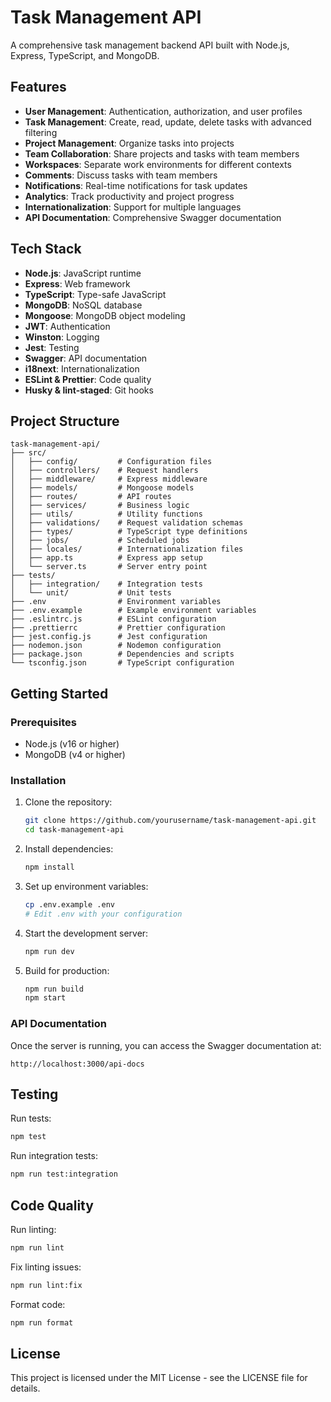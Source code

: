 # Task Management API

A comprehensive task management backend API built with Node.js, Express, TypeScript, and MongoDB.

## Features

- **User Management**: Authentication, authorization, and user profiles
- **Task Management**: Create, read, update, delete tasks with advanced filtering
- **Project Management**: Organize tasks into projects
- **Team Collaboration**: Share projects and tasks with team members
- **Workspaces**: Separate work environments for different contexts
- **Comments**: Discuss tasks with team members
- **Notifications**: Real-time notifications for task updates
- **Analytics**: Track productivity and project progress
- **Internationalization**: Support for multiple languages
- **API Documentation**: Comprehensive Swagger documentation

## Tech Stack

- **Node.js**: JavaScript runtime
- **Express**: Web framework
- **TypeScript**: Type-safe JavaScript
- **MongoDB**: NoSQL database
- **Mongoose**: MongoDB object modeling
- **JWT**: Authentication
- **Winston**: Logging
- **Jest**: Testing
- **Swagger**: API documentation
- **i18next**: Internationalization
- **ESLint & Prettier**: Code quality
- **Husky & lint-staged**: Git hooks

## Project Structure

```
task-management-api/
├── src/
│   ├── config/         # Configuration files
│   ├── controllers/    # Request handlers
│   ├── middleware/     # Express middleware
│   ├── models/         # Mongoose models
│   ├── routes/         # API routes
│   ├── services/       # Business logic
│   ├── utils/          # Utility functions
│   ├── validations/    # Request validation schemas
│   ├── types/          # TypeScript type definitions
│   ├── jobs/           # Scheduled jobs
│   ├── locales/        # Internationalization files
│   ├── app.ts          # Express app setup
│   └── server.ts       # Server entry point
├── tests/
│   ├── integration/    # Integration tests
│   └── unit/           # Unit tests
├── .env                # Environment variables
├── .env.example        # Example environment variables
├── .eslintrc.js        # ESLint configuration
├── .prettierrc         # Prettier configuration
├── jest.config.js      # Jest configuration
├── nodemon.json        # Nodemon configuration
├── package.json        # Dependencies and scripts
└── tsconfig.json       # TypeScript configuration
```

## Getting Started

### Prerequisites

- Node.js (v16 or higher)
- MongoDB (v4 or higher)

### Installation

1. Clone the repository:

   ```bash
   git clone https://github.com/yourusername/task-management-api.git
   cd task-management-api
   ```

2. Install dependencies:

   ```bash
   npm install
   ```

3. Set up environment variables:

   ```bash
   cp .env.example .env
   # Edit .env with your configuration
   ```

4. Start the development server:

   ```bash
   npm run dev
   ```

5. Build for production:
   ```bash
   npm run build
   npm start
   ```

### API Documentation

Once the server is running, you can access the Swagger documentation at:

```
http://localhost:3000/api-docs
```

## Testing

Run tests:

```bash
npm test
```

Run integration tests:

```bash
npm run test:integration
```

## Code Quality

Run linting:

```bash
npm run lint
```

Fix linting issues:

```bash
npm run lint:fix
```

Format code:

```bash
npm run format
```

## License

This project is licensed under the MIT License - see the LICENSE file for details.
